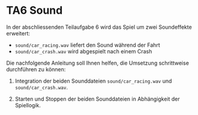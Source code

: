 # TA6 Sound

In der abschliessenden Teilaufgabe 6 wird das Spiel um zwei Soundeffekte erweitert:
- `sound/car_racing.wav` liefert den Sound während der Fahrt
- `sound/car_crash.wav` wird abgespielt nach einem Crash

Die nachfolgende Anleitung soll Ihnen helfen, die Umsetzung schrittweise durchführen zu können:

1.  Integration der beiden Sounddateien `sound/car_racing.wav` und `sound/car_crash.wav`.

2.  Starten und Stoppen der beiden Sounddateien in Abhängigkeit der Spiellogik.

